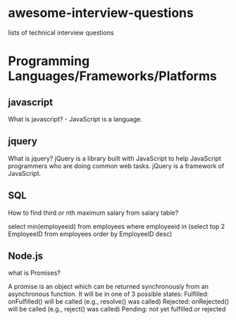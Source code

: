 # awesome-interview-questions
lists of technical interview questions


# Programming Languages/Frameworks/Platforms

## javascript
 What is javascript? - JavaScript is a language. 


## jquery
What is jquery?
 jQuery is a library built with JavaScript to help JavaScript programmers who are doing common web tasks.
 jQuery is a framework of JavaScript.
 
 ## SQL 
 How to find third or nth maximum salary from salary table?
 
select min(employeeid)  from  employees where employeeid in (select top 2 EmployeeID from employees order by EmployeeID desc)

## Node.js

what is Promises?

A promise is an object which can be returned synchronously from an asynchronous function. It will be in one of 3 possible states:
Fulfilled: onFulfilled() will be called (e.g., resolve() was called)
Rejected: onRejected() will be called (e.g., reject() was called)
Pending: not yet fulfilled or rejected

